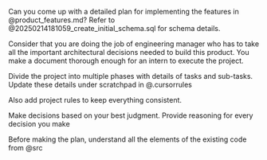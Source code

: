 Can you come up with a detailed plan for implementing the features in @product_features.md? Refer to @20250214181059_create_initial_schema.sql for schema details.

Consider that you are doing the job of engineering manager who has to take all the important architectural decisions needed to build this product. You make a document thorough enough for an intern to execute the project.

Divide the project into multiple phases with details of tasks and sub-tasks. Update these details under scratchpad in @.cursorrules

Also add project rules to keep everything consistent.

Make decisions based on your best judgment. Provide reasoning for every decision you make

Before making the plan, understand all the elements of the existing code from @src
